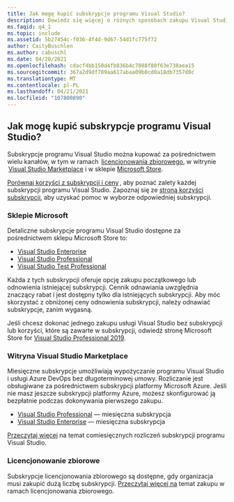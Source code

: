 ```yaml
---
title: Jak mogę kupić subskrypcje programu Visual Studio?
description: Dowiedz się więcej o różnych sposobach zakupu Visual Studio subskrypcji
ms.faqid: q4_1
ms.topic: include
ms.assetid: 5b27454c-f036-4f4d-9d67-54d1fc775f72
author: CaityBuschlen
ms.author: cabuschl
ms.date: 04/20/2021
ms.openlocfilehash: cdacf4bb150d4fb836b4c7088f80f63e738aea15
ms.sourcegitcommit: 367a2d9df789aa617abaa09b0cd0a18db7357d0c
ms.translationtype: MT
ms.contentlocale: pl-PL
ms.lasthandoff: 04/21/2021
ms.locfileid: "107800890"
---
```

## <a name="how-do-i-purchase-visual-studio-subscriptions"></a>Jak mogę kupić subskrypcje programu Visual Studio?

Subskrypcje programu Visual Studio można kupować za pośrednictwem wielu kanałów, w tym w ramach  [licencjonowania zbiorowego](https://www.microsoft.com/licensing/default), w witrynie  [Visual Studio Marketplace](https://marketplace.visualstudio.com/subscriptions) i w sklepie [Microsoft Store](https://www.microsoft.com/store/collections/visualstudio).  

[Porównaj korzyści z subskrypcji i ceny](https://visualstudio.microsoft.com/vs/pricing/) , aby poznać zalety każdej subskrypcji programu Visual Studio. Zapoznaj się ze [stroną korzyści subskrypcji](https://visualstudio.microsoft.com/vs/benefits/), aby uzyskać pomoc w wyborze odpowiedniej subskrypcji.   

### <a name="microsoft-store"></a>Sklepie Microsoft
Detaliczne subskrypcje programu Visual Studio dostępne za pośrednictwem sklepu Microsoft Store to: 
- [Visual Studio Enterprise](https://www.microsoft.com/p/visual-studio-enterprise-subscription/dg7gmgf0dst4?activetab=pivot%3aoverviewtab) 
- [Visual Studio Professional](https://www.microsoft.com/p/visual-studio-professional-subscription/dg7gmgf0dst3?activetab=pivot%3aoverviewtab) 
- [Visual Studio Test Professional](https://www.microsoft.com/p/visual-studio-test-professional-subscription/dg7gmgf0dst6?activetab=pivot%3aoverviewtab) 

Każda z tych subskrypcji oferuje opcję zakupu początkowego lub odnowienia istniejącej subskrypcji. Cennik odnawiania uwzględnia znaczący rabat i jest dostępny tylko dla istniejących subskrypcji. Aby móc skorzystać z obniżonej ceny odnowienia subskrypcji, należy odnawiać subskrypcje, zanim wygasną. 

Jeśli chcesz dokonać jednego zakupu usługi Visual Studio bez subskrypcji lub korzyści, które są zawarte w subskrypcji, odwiedź stronę Microsoft Store for [Visual Studio Professional 2019](https://www.microsoft.com/p/visual-studio-professional-2019/dg7gmgf0f6q1?cid=msft_web_collection&activetab=pivot%3aoverviewtab). 

### <a name="visual-studio-marketplace"></a>Witryna Visual Studio Marketplace 
Miesięczne subskrypcje umożliwiają wypożyczanie programu Visual Studio i usługi Azure DevOps bez długoterminowej umowy. Rozliczanie jest obsługiwane za pośrednictwem subskrypcji platformy Microsoft Azure. Jeśli nie masz jeszcze subskrypcji platformy Azure, możesz skonfigurować ją bezpłatnie podczas dokonywania pierwszego zakupu.  
- [Visual Studio Professional](https://marketplace.visualstudio.com/items?itemName=ms.vs-professional-monthly) — miesięczna subskrypcja 
- [Visual Studio Enterprise](https://marketplace.visualstudio.com/items?itemName=ms.vs-enterprise-monthly) — miesięczna subskrypcja 
 
[Przeczytaj więcej](https://docs.microsoft.com/visualstudio/subscriptions/vscloud-billing-faq) na temat comiesięcznych rozliczeń subskrypcji programu Visual Studio. 

### <a name="volume-licensing"></a>Licencjonowanie zbiorowe 
Subskrypcje licencjonowania zbiorowego są dostępne, gdy organizacja musi zakupić dużą liczbę subskrypcji. [Przeczytaj więcej na](https://www.microsoft.com/licensing/how-to-buy/how-to-buy) temat zakupu w ramach licencjonowania zbiorowego.